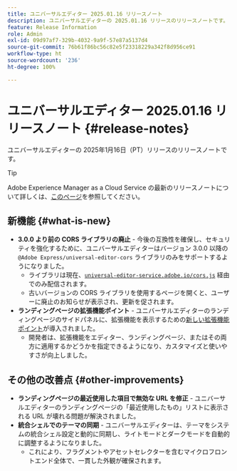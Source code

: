 ```yaml
---
title: ユニバーサルエディター 2025.01.16 リリースノート
description: ユニバーサルエディターの 2025.01.16 リリースのリリースノートです。
feature: Release Information
role: Admin
exl-id: 09d97af7-329b-4032-9a9f-57e87a5137d4
source-git-commit: 76b61f86bc56c82e5f23318229a342f8d956ce91
workflow-type: ht
source-wordcount: '236'
ht-degree: 100%

---
```


# ユニバーサルエディター 2025.01.16 リリースノート {#release-notes}

ユニバーサルエディターの 2025年1月16日（PT）リリースのリリースノートです。

>[!TIP]
>
>Adobe Experience Manager as a Cloud Service の最新のリリースノートについて詳しくは、[このページ](/help/release-notes/release-notes-cloud/release-notes-current.md)を参照してください。

## 新機能 {#what-is-new}

* **3.0.0 より前の CORS ライブラリの廃止** - 今後の互換性を確保し、セキュリティを強化するために、ユニバーサルエディターはバージョン 3.0.0 以降の
  `@Adobe Express/universal-editor-cors` ライブラリのみをサポートするようになりました。
   * ライブラリは現在、[`universal-editor-service.adobe.io/cors.js`](http://universal-editor-service.adobe.io/cors.js) 経由でのみ配信されます。
   * 古いバージョンの CORS ライブラリを使用するページを開くと、ユーザーに廃止のお知らせが表示され、更新を促されます。
* **ランディングページの拡張機能ポイント** - ユニバーサルエディターのランディングページのサイドパネルに、拡張機能を表示するための[新しい拡張機能ポイント](/help/implementing/universal-editor/customizing.md#extending)が導入されました。
   * 開発者は、拡張機能をエディター、ランディングページ、またはその両方に適用するかどうかを指定できるようになり、カスタマイズと使いやすさが向上しました。

## その他の改善点 {#other-improvements}

* **ランディングページの最近使用した項目で無効な URL を修正** - ユニバーサルエディターのランディングページの「最近使用したもの」リストに表示される URL が壊れる問題が解決されました。
* **統合シェルでのテーマの同期** - ユニバーサルエディターは、テーマをシステムの統合シェル設定と動的に同期し、ライトモードとダークモードを自動的に調整するようになりました。
   * これにより、フラグメントやアセットセレクターを含むマイクロフロントエンド全体で、一貫した外観が確保されます。
